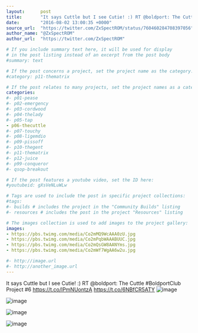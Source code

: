 ```yaml
---
layout:      post
title:       "It says Cuttle but I see Cutie! :) RT @boldport: The Cuttle #BoldportClub Project #6"
date:        "2016-08-02 13:00:35 +0000"
source_url:  "https://twitter.com/ZxSpectROM/status/760460284708397056"
author_name: "@ZxSpectROM"
author_url:  "https://twitter.com/ZxSpectROM"

# If you include summary text here, it will be used for display
# in the post listing instead of an excerpt from the post body
#summary: text

# If the post concerns a project, set the project name as the category:
#category: p11-thematrix

# If the post relates to many projects, set the project names as a categories array:
categories:
#- p01-pease
#- p02-emergency
#- p03-cordwood
#- p04-thelady
#- p05-tap
- p06-thecuttle
#- p07-touchy
#- p08-ligemdio
#- p09-pissoff
#- p10-thegent
#- p11-thematrix
#- p12-juice
#- p99-conqueror
#- qsop-breakout

# If the post features a youtube video, set the ID here:
#youtubeid: gXsVeNLuWLw

# Tags are used to include the post in specific project collections:
#tags:
#- builds # includes the project in the "Community Builds" listing
#- resources # includes the post in the project "Resources" listing

# The images collection is used to add images to the project gallery:
images:
- https://pbs.twimg.com/media/Co2mMQ9WcAAA0zU.jpg
- https://pbs.twimg.com/media/Co2mPqbWAAABUUC.jpg
- https://pbs.twimg.com/media/Co2mQsGW8AANYms.jpg
- https://pbs.twimg.com/media/Co2mWf7WgAA6w2u.jpg

#- http://image.url
#- http://another_image.url
---
```


It says Cuttle but I see Cutie! :) RT @boldport: The Cuttle #BoldportClub Project #6 https://t.co/lPmNUontzA https://t.co/6NBfCR5ATY
![image](https://pbs.twimg.com/media/Co2mMQ9WcAAA0zU.jpg)

![image](https://pbs.twimg.com/media/Co2mPqbWAAABUUC.jpg)

![image](https://pbs.twimg.com/media/Co2mQsGW8AANYms.jpg)

![image](https://pbs.twimg.com/media/Co2mWf7WgAA6w2u.jpg)


